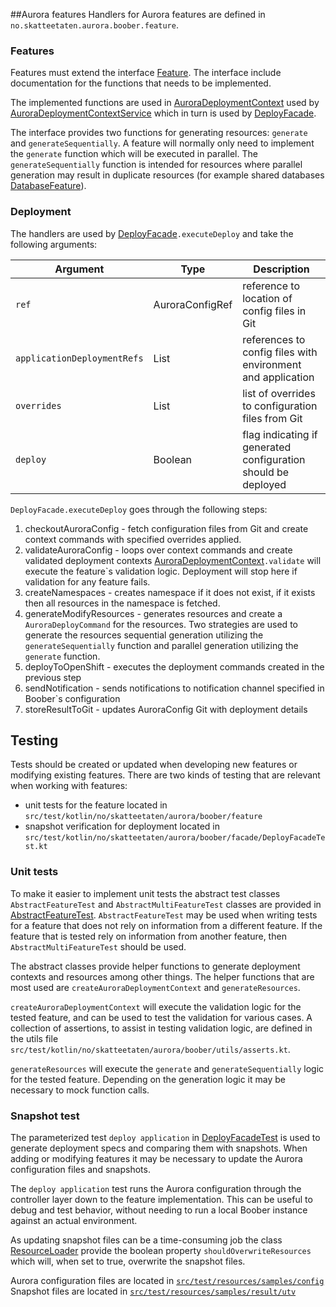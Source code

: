
##Aurora features
Handlers for Aurora features are defined in `no.skatteetaten.aurora.boober.feature`.

### Features
Features must extend the interface [Feature](./src/main/kotlin/no/skatteetaten/aurora/boober/feature/Feature.kt).
The interface include documentation for the functions that needs to be implemented.

The implemented functions are used in [AuroraDeploymentContext](./src/main/kotlin/no/skatteetaten/aurora/boober/model/AuroraDeploymentContext.kt)
used by [AuroraDeploymentContextService](./src/main/kotlin/no/skatteetaten/aurora/boober/service/AuroraDeploymentContextService.kt)
which in turn is used by [DeployFacade](./src/main/kotlin/no/skatteetaten/aurora/boober/facade/DeployFacade.kt). 


The interface provides two functions for generating resources: `generate` and `generateSequentially`.
A feature will normally only need to implement the `generate` function which will be executed in parallel.
The `generateSequentially` function is intended for resources where parallel generation may result in duplicate resources (for example shared databases [DatabaseFeature](./src/main/kotlin/no/skatteetaten/aurora/boober/feature/DatabaseFeature.kt)). 

### Deployment
The handlers are used by [DeployFacade](./src/main/kotlin/no/skatteetaten/aurora/boober/facade/DeployFacade.kt)`.executeDeploy` 
and take the following arguments:

| Argument                    | Type                           | Description                                                   |
|-----------------------------|--------------------------------|---------------------------------------------------------------|
| `ref`                       | AuroraConfigRef                | reference to location of config files in Git                  |
| `applicationDeploymentRefs` | List<ApplicationDeploymentRef> | references to config files with environment and application   |
| `overrides`                 | List<AuroraConfigFile>         | list of overrides to configuration files from Git             |
| `deploy`                    | Boolean                        | flag indicating if generated configuration should be deployed |

`DeployFacade.executeDeploy` goes through the following steps:
1. checkoutAuroraConfig - fetch configuration files from Git and create context commands with specified overrides applied.
2. validateAuroraConfig - loops over context commands and create validated deployment contexts [AuroraDeploymentContext](./src/main/kotlin/no/skatteetaten/aurora/boober/model/AuroraDeploymentContext.kt)`.validate` will execute the feature`s validation logic.
Deployment will stop here if validation for any feature fails.
3. createNamespaces - creates namespace if it does not exist, if it exists then all resources in the namespace is fetched.
4. generateModifyResources - generates resources and create a `AuroraDeployCommand` for the resources.
Two strategies are used to generate the resources sequential generation utilizing the `generateSequentially` function and parallel generation utilizing the `generate` function.
5. deployToOpenShift - executes the deployment commands created in the previous step
6. sendNotification - sends notifications to notification channel specified in Boober`s configuration
7. storeResultToGit - updates AuroraConfig Git with deployment details

## Testing
Tests should be created or updated when developing new features or modifying existing features.
There are two kinds of testing that are relevant when working with features:
- unit tests for the feature located in `src/test/kotlin/no/skatteetaten/aurora/boober/feature`
- snapshot verification for deployment located in `src/test/kotlin/no/skatteetaten/aurora/boober/facade/DeployFacadeTest.kt`

### Unit tests
To make it easier to implement unit tests the abstract test classes `AbstractFeatureTest` and `AbstractMultiFeatureTest`
classes are provided in [AbstractFeatureTest](./src/test/kotlin/no/skatteetaten/aurora/boober/utils/AbstractFeatureTest.kt).
`AbstractFeatureTest` may be used when writing tests for a feature that does not rely on information from a different feature.
If the feature that is tested rely on information from another feature, then `AbstractMultiFeatureTest` should be used.

The abstract classes provide helper functions to generate deployment contexts and resources among other things.
The helper functions that are most used are `createAuroraDeploymentContext` and `generateResources`.

`createAuroraDeploymentContext` will execute the validation logic for the tested feature, and can be used to test the validation for various cases.
A collection of assertions, to assist in testing validation logic, are defined in the utils file `src/test/kotlin/no/skatteetaten/aurora/boober/utils/asserts.kt`.

`generateResources` will execute the `generate` and `generateSequentially` logic for the tested feature.
Depending on the generation logic it may be necessary to mock function calls.

### Snapshot test
The parameterized test `deploy application` in [DeployFacadeTest](src/test/kotlin/no/skatteetaten/aurora/boober/facade/DeployFacadeTest.kt)
is used to generate deployment specs and comparing them with snapshots. When adding or modifying features it may be necessary to update the
Aurora configuration files and snapshots.

The `deploy application` test runs the Aurora configuration through the controller layer down to the feature implementation.
This can be useful to debug and test behavior, without needing to run a local Boober instance against an actual environment.

As updating snapshot files can be a time-consuming job the class [ResourceLoader](src/test/kotlin/no/skatteetaten/aurora/boober/utils/ResourceLoader.kt)
provide the boolean property `shouldOverwriteResources` which will, when set to true, overwrite the snapshot files.

Aurora configuration files are located in [`src/test/resources/samples/config`](src/test/resources/samples/config)
Snapshot files are located in [`src/test/resources/samples/result/utv`](src/test/resources/samples/result/utv)